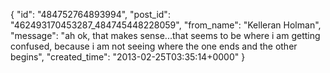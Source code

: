  {
   "id": "484752764893994",
   "post_id": "462493170453287_484745448228059",
   "from_name": "Kelleran Holman",
   "message": "ah ok, that makes sense...that seems to be where i am getting confused, because i am not seeing where the one ends and the other begins",
   "created_time": "2013-02-25T03:35:14+0000"
 }
